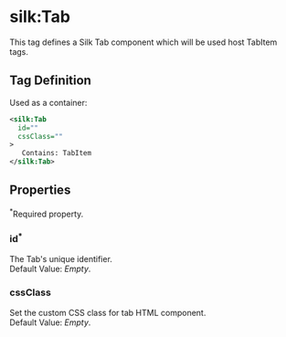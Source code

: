 # silk:Tab
This tag defines a Silk Tab component which will be used host TabItem tags.

## Tag Definition
Used as a container:
```xml
<silk:Tab
  id=""
  cssClass=""
>
   Contains: TabItem
</silk:Tab>
```

## Properties 
<sup>*</sup>Required property.
### id<sup>*</sup>
The Tab's unique identifier.<br>Default Value: *Empty*.
### cssClass
Set the custom CSS class for tab HTML component.<br>Default Value: *Empty*.
